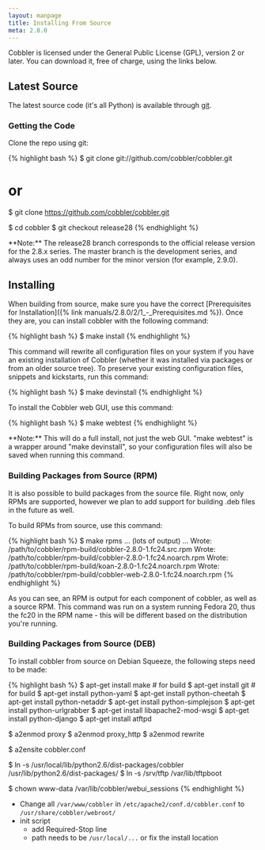 ```yaml
---
layout: manpage
title: Installing From Source
meta: 2.8.0
---
```


Cobbler is licensed under the General Public License (GPL), version 2 or later. You can download it, free of charge,
using the links below.

## Latest Source

The latest source code (it's all Python) is available through [git](https://github.com/cobbler/cobbler).

### Getting the Code

Clone the repo using git:

{% highlight bash %}
$ git clone git://github.com/cobbler/cobbler.git
# or
$ git clone https://github.com/cobbler/cobbler.git

$ cd cobbler
$ git checkout release28
{% endhighlight %}

<div class="alert alert-info alert-block">**Note:** The release28 branch corresponds to the official release version for
the 2.8.x series. The master branch is the development series, and always uses an odd number for the minor version
(for example, 2.9.0).</div>

## Installing

When building from source, make sure you have the correct
[Prerequisites for Installation]({% link manuals/2.8.0/2/1_-_Prerequisites.md %}). Once they are, you can install
cobbler with the following command:

{% highlight bash %}
$ make install
{% endhighlight %}

This command will rewrite all configuration files on your system if you have an existing installation of Cobbler
(whether it was installed via packages or from an older source tree). To preserve your existing configuration files,
snippets and kickstarts, run this command:

{% highlight bash %}
$ make devinstall
{% endhighlight %}

To install the Cobbler web GUI, use this command:

{% highlight bash %}
$ make webtest
{% endhighlight %}

<div class="alert alert-info alert-block">**Note:** This will do a full install, not just the web GUI. "make webtest"
is a wrapper around "make devinstall", so your configuration files will also be saved when running this command.</div>

### Building Packages from Source (RPM)

It is also possible to build packages from the source file. Right now, only RPMs are supported, however we plan to add
support for building .deb files in the future as well.

To build RPMs from source, use this command:

{% highlight bash %}
$ make rpms
... (lots of output) ...
Wrote: /path/to/cobbler/rpm-build/cobbler-2.8.0-1.fc24.src.rpm
Wrote: /path/to/cobbler/rpm-build/cobbler-2.8.0-1.fc24.noarch.rpm
Wrote: /path/to/cobbler/rpm-build/koan-2.8.0-1.fc24.noarch.rpm
Wrote: /path/to/cobbler/rpm-build/cobbler-web-2.8.0-1.fc24.noarch.rpm
{% endhighlight %}

As you can see, an RPM is output for each component of cobbler, as well as a source RPM. This command was run on a
system running Fedora 20, thus the fc20 in the RPM name - this will be different based on the distribution you're
running.

### Building Packages from Source (DEB)

To install cobbler from source on Debian Squeeze, the following steps need to be made:

{% highlight bash %}
$ apt-get install make # for build
$ apt-get install git # for build
$ apt-get install python-yaml
$ apt-get install python-cheetah
$ apt-get install python-netaddr
$ apt-get install python-simplejson
$ apt-get install python-urlgrabber
$ apt-get install libapache2-mod-wsgi
$ apt-get install python-django
$ apt-get install atftpd

$ a2enmod proxy
$ a2enmod proxy_http
$ a2enmod rewrite

$ a2ensite cobbler.conf

$ ln -s /usr/local/lib/python2.6/dist-packages/cobbler /usr/lib/python2.6/dist-packages/
$ ln -s /srv/tftp /var/lib/tftpboot

$ chown www-data /var/lib/cobbler/webui_sessions
{% endhighlight %}

- Change all `/var/www/cobbler` in `/etc/apache2/conf.d/cobbler.conf` to `/usr/share/cobbler/webroot/`
- init script
  - add Required-Stop line
  - path needs to be `/usr/local/...` or fix the install location
